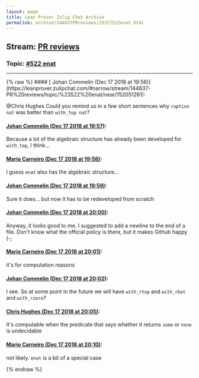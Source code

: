 ```yaml
---
layout: page
title: Lean Prover Zulip Chat Archive 
permalink: archive/144837PRreviews/25317522enat.html
---
```


## Stream: [PR reviews](https://leanprover-community.github.io/archive/144837PRreviews/index.html)
### Topic: [#522 enat](https://leanprover-community.github.io/archive/144837PRreviews/25317522enat.html)

---

<base href="https://leanprover.zulipchat.com">
{% raw %}
#### [ Johan Commelin (Dec 17 2018 at 19:56)](https://leanprover.zulipchat.com/#narrow/stream/144837-PR%20reviews/topic/%23522%20enat/near/152051261):
<p><span class="user-mention" data-user-id="110044">@Chris Hughes</span> Could you remind us in a few short sentences why <code>roption nat</code> was better than <code>with_top nat</code>?</p>

#### [ Johan Commelin (Dec 17 2018 at 19:57)](https://leanprover.zulipchat.com/#narrow/stream/144837-PR%20reviews/topic/%23522%20enat/near/152051296):
<p>Because a lot of the algebraic structure has already been developed for <code>with_top</code>, I think...</p>

#### [ Mario Carneiro (Dec 17 2018 at 19:58)](https://leanprover.zulipchat.com/#narrow/stream/144837-PR%20reviews/topic/%23522%20enat/near/152051413):
<p>I guess <code>enat</code> also has the algebraic structure...</p>

#### [ Johan Commelin (Dec 17 2018 at 19:59)](https://leanprover.zulipchat.com/#narrow/stream/144837-PR%20reviews/topic/%23522%20enat/near/152051467):
<p>Sure it does... but now it has to be redeveloped from scratch</p>

#### [ Johan Commelin (Dec 17 2018 at 20:00)](https://leanprover.zulipchat.com/#narrow/stream/144837-PR%20reviews/topic/%23522%20enat/near/152051533):
<p>Anyway, it looks good to me. I suggested to add a newline to the end of a file. Don't know what the official policy is there, but it makes Github happy (-;</p>

#### [ Mario Carneiro (Dec 17 2018 at 20:01)](https://leanprover.zulipchat.com/#narrow/stream/144837-PR%20reviews/topic/%23522%20enat/near/152051598):
<p>it's for computation reasons</p>

#### [ Johan Commelin (Dec 17 2018 at 20:02)](https://leanprover.zulipchat.com/#narrow/stream/144837-PR%20reviews/topic/%23522%20enat/near/152051692):
<p>I see. So at some point in the future we will have <code>with_rtop</code> and <code>with_rbot</code> and <code>with_rzero</code>?</p>

#### [ Chris Hughes (Dec 17 2018 at 20:05)](https://leanprover.zulipchat.com/#narrow/stream/144837-PR%20reviews/topic/%23522%20enat/near/152051878):
<p>It's computable when the predicate that says whether it returns <code>some</code> or <code>none</code> is undecidable</p>

#### [ Mario Carneiro (Dec 17 2018 at 20:10)](https://leanprover.zulipchat.com/#narrow/stream/144837-PR%20reviews/topic/%23522%20enat/near/152052240):
<p>not likely. <code>enat</code> is a bit of a special case</p>


{% endraw %}
